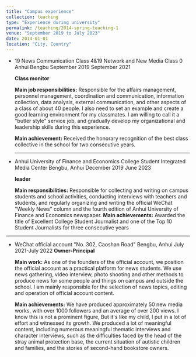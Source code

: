```yaml
---
title: "Campus experience"
collection: teaching
type: "Experience during university"
permalink: /teaching/2014-spring-teaching-1
venue: "September 2019 to July 2023"
date: 2014-01-01
location: "City, Country"
---
```


* 19 News Communication Class 4&19 Network and New Media Class 0 Anhui Bengbu September 2019 September 2021

    **Class monitor**

    **Main job responsibilities:** Responsible for the affairs management, personnel management, coordination and communication, information collection, data analysis, external communication, and other aspects of a class of about 40 people. I also need to set an example and create a good learning environment for my classmates. I am willing to call it a "butler style" service job, and gradually develop my organizational and leadership skills during this experience.

    **Main achievement:** Received the honorary recognition of the best class collective in the school for two consecutive years.

  ---

* Anhui University of Finance and Economics College Student Integrated Media Center Bengbu, Anhui December 2019 June 2023
 
    **leader**

    **Main responsibilities:** Responsible for collecting and writing on campus students and school activities, conducting interviews with teachers and students, and regularly organizing and writing the official WeChat "Weekly News" column and the fourth edition of Anhui University of Finance and Economics newspaper.
    **Main achievements:** Awarded the title of Excellent College Student Journalist and one of the Top 10 Student Journalists for three consecutive years
---

* WeChat official account "No. 302, Caoshan Road" Bengbu, Anhui July 2021-July 2022
    **Owner-Principal**
  
    **Main work:** As one of the founders of the official account, we position the official account as a practical platform for news students. We use news gathering, video interview, photo shooting and other methods to produce news for some people and things on campus and outside the school. I am mainly responsible for the selection of news topics, editing and operation of official account content.
  
    **Main achievements:** We have produced approximately 50 new media works, with over 1000 followers and an average of over 200 views. I know this is not a prominent figure, But it's like my child, I put in a lot of effort and witnessed its growth. We produced a lot of meaningful content, including numerous meaningful thematic interviews and character interviews, such as the difficulties faced by the head of the stray animal protection base, the current situation of autistic children and families, and the stories of second-hand bookstore owners.
